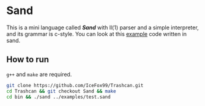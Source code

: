# Sand

This is a mini language called ***Sand*** with ll(1) parser and a simple interpreter, and its grammar is c-style. You can look at this [example](examples/test.sand) code written in sand.

## How to run
`g++` and `make` are required.

```bash
git clone https://github.com/IceFox99/Trashcan.git
cd Trashcan && git checkout Sand && make
cd bin && ./sand ../examples/test.sand
```
